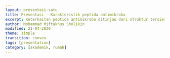 ```yaml
---
layout: presentasi-satu
title: Presentasi - Karakteristik peptida antimikroba
excerpt: Keterkaitan peptida antimikroba ditinjau dari struktur tersier dan sekuen asam amino terhadap aktivitas antibakteri, antifungi, dan antiviral berdasarkan analisis PCA (Principal Component Analysis)
author: Mohammad Miftakhus Sholikin
modified: 21-04-2020
theme: simple
transition: convex
tags: [presentation]
category: [akademik, rumah]
---
```




<section
  data-markdown
  data-transition = "zoom"
  id = sampul>
  <script>
  <h3><a href = "{{site.baseurl}}/laman/akademik/">The Pattern of Association of Amino Acids from Insect Antimicrobial Peptides with Antimicrobial Activity: The PCA Approach</h3>
  <img src={{site.baseurl}}/images/postingan/2020-04-21-presentasi-peptida-antimikroba.svg width="375" height="375">
  </script>
</section>


<section
  data-markdown
  data-transition = "slide-in fade-out">
  <script>
  <h4>Mohammad Miftakhus Sholikin<sup>1,2</sup>, Anuraga Jayanegara<sup>2,4</sup>, Aris Tri Wahyudi<sup>3</sup> and Nahrowi<sup>4</sup></h4>
  
  <br>
  <small>1. Graduate School of Nutrition and Feed Science, Faculty of Animal Science, IPB University, Bogor, Indonesia</small>
  <small>2. Animal Feed and Nutrition Modelling Research Group, Department of Nutrition and Feed Technology, Faculty of Animal Science, IPB University, Bogor, Indonesia</small>
  <small>3. Department Biology, Faculty of Mathematics and Natural Sciences, IPB University, Bogor, Indonesia</small>
  <small>4. Department of Nutrition and Feed Technology, Faculty of Animal Science, IPB University, Bogor, Indonesia</small>
  
  <small>Kembali ke <a href = "#/sampul">sampul</a> atau <a href = "{{site.baseurl}}/laman/akademik/">profil</a></small>
  </script>
</section>


<section
  data-markdown 
  data-transition = "fade-in slide-out">
  <script>
	This study aims to identify the pattern between amino acids of antimicrobial peptides (AMPs) against various microbial types and also find the type of AMPs that has the major role of inhibition. The 	database compiled from 55 papers on AMPs from insects that have a minimal inhibitory concentration (MIC), every experiment used pathogenic microbes. Then, data were analyzed using the principal component analysis (PCA). The PCA produced 29 dimensions with the presentation value of the variants (PC1 and PC2) 24.1% and 8.6%, respectively.

  <small>Kembali ke <a href = "#/sampul">sampul</a> atau <a href = "{{site.baseurl}}/laman/akademik/">profil</a></small>
  </script>
</section>


<section
  data-markdown
  data-transition = "fade-in slide-out">
  <script>
	__Quadrant I__, there is inhibition of yeasts and gram-negative bacteria that are influenced by molecular weights and amino acids (Cysteine, Aspartic acid, Histidine, Leucine, Asparagine, Arginine, Serine, and Tyrosine), cysteine-rich peptides are a type of AMPs included in this quadrant. 
	__Quadrant II__, amino acids (Alanine, Glutamic acid, Phenylalanine, Lysine, Glycine, Isoleucine, Glutamine, Methionine, Threonine, and Valine) dont have a close relationship with microbial inhibition variables, glycine-rich polypeptides and alpha-helical categorized in quadrant II. 

  <small>Kembali ke <a href = "#/sampul">sampul</a> atau <a href = "{{site.baseurl}}/laman/akademik/">profil</a></small>
  </script>
</section>


<section
  data-markdown
  data-transition = "fade-in slide-out">
  <script>
	__Quadrant III__, AMPs against inhibition of gram-negative bacteria, other types of AMPs included in quadrant III.
	__Quadrant IV__, fungi inhibition has an association with amino acids (L-tert-leucine, L-ornithine, Proline, Trans-4-hydroxy-L-proline, and Pyroglutamic acid). Proline-rich peptides included in quadrant IV. Cysteine-rich peptides have a major role, that can inhibit gram-negative and fungal bacteria, as an important amino acid is cysteine.

  <small>Kembali ke <a href = "#/sampul">sampul</a> atau <a href = "{{site.baseurl}}/laman/akademik/">profil</a></small>
  </script>
</section>


<section
  data-markdown
  data-transition-speed = "fast">
  <script>
  Presentasi ini dibuat menggunakan [Reveal.js Demo Website](https://lab.hakim.se/reveal-js/#/)

  <small>Kembali ke <a href = "#/sampul">sampul</a> atau <a href = "{{site.baseurl}}/laman/akademik/">profil</a></small>
  </script>
</section>
